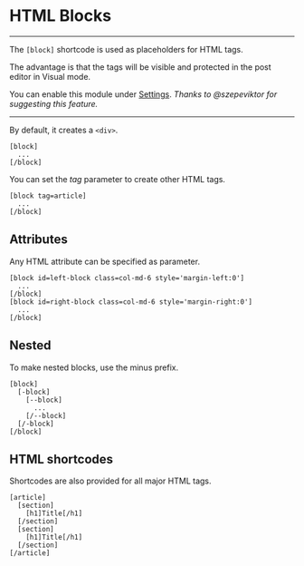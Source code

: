 
# HTML Blocks

---



The `[block]` shortcode is used as placeholders for HTML tags.

The advantage is that the tags will be visible and protected in the post editor in Visual mode.

You can enable this module under [Settings](options-general.php?page=ccs_reference&tab=settings). *Thanks to @szepeviktor for suggesting this feature.*

---

By default, it creates a `<div>`.

~~~
[block]
  ...
[/block]
~~~

You can set the *tag* parameter to create other HTML tags.

~~~
[block tag=article]
  ...
[/block]
~~~


## Attributes



Any HTML attribute can be specified as parameter.

~~~
[block id=left-block class=col-md-6 style='margin-left:0']
  ...
[/block]
[block id=right-block class=col-md-6 style='margin-right:0']
  ...
[/block]
~~~


## Nested



To make nested blocks, use the minus prefix.

~~~
[block]
  [-block]
    [--block]
      ...
    [/--block]
  [/-block]
[/block]
~~~


## HTML shortcodes



Shortcodes are also provided for all major HTML tags.

~~~
[article]
  [section]
    [h1]Title[/h1]
  [/section]
  [section]
    [h1]Title[/h1]
  [/section]
[/article]
~~~
